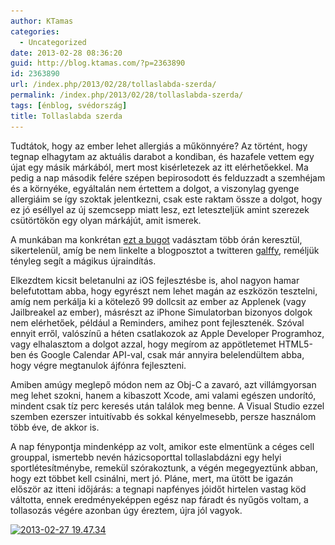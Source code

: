 ```yaml
---
author: KTamas
categories:
  - Uncategorized
date: 2013-02-28 08:36:20
guid: http://blog.ktamas.com/?p=2363890
id: 2363890
url: /index.php/2013/02/28/tollaslabda-szerda/
permalink: /index.php/2013/02/28/tollaslabda-szerda/
tags: [énblog, svédország]
title: Tollaslabda szerda
---
```


Tudtátok, hogy az ember lehet allergiás a műkönnyére? Az történt, hogy tegnap elhagytam az aktuális darabot a kondiban, és hazafele vettem egy újat egy másik márkából, mert most kisérletezek az itt elérhetőekkel. Ma pedig a nap második felére szépen bepirosodott és felduzzadt a szemhéjam és a környéke, egyáltalán nem értettem a dolgot, a viszonylag gyenge allergiáim se így szoktak jelentkezni, csak este raktam össze a dolgot, hogy ez jó eséllyel az új szemcsepp miatt lesz, ezt leteszteljük amint szerezek csütörtökön egy olyan márkájút, amit ismerek.

A munkában ma konkrétan [ezt a bugot](http://emaildetektiv.hu/2013/02/17/az-allandoan-kinyirt-rekord-esete/) vadásztam több órán keresztül, sikertelenül, amíg be nem linkelte a blogposztot a twitteren [galffy](https://twitter.com/galffy/status/306739737497042945), reméljük tényleg segít a mágikus újraindítás. 

Elkezdtem kicsit beletanulni az iOS fejlesztésbe is, ahol nagyon hamar belefutottam abba, hogy egyrészt nem lehet magán az eszközön tesztelni, amíg nem perkálja ki a kötelező 99 dollcsit az ember az Applenek (vagy Jailbreakel az ember), másrészt az iPhone Simulatorban bizonyos dolgok nem elérhetőek, például a Reminders, amihez pont fejlesztenék. Szóval ennyit erről, valószínű a héten csatlakozok az Apple Developer Programhoz, vagy elhalasztom a dolgot azzal, hogy megírom az appötletemet HTML5-ben és Google Calendar API-val, csak már annyira belelendültem abba, hogy végre megtanulok ájfónra fejleszteni.

Amiben amúgy meglepő módon nem az Obj-C a zavaró, azt villámgyorsan meg lehet szokni, hanem a kibaszott Xcode, ami valami egészen undorító, mindent csak tíz perc keresés után találok meg benne. A Visual Studio ezzel szemben ezerszer intuitívabb és sokkal kényelmesebb, persze használom több éve, de akkor is.

A nap fénypontja mindenképp az volt, amikor este elmentünk a céges cell grouppal, ismertebb nevén házicsoporttal tollaslabdázni egy helyi sportlétesítménybe, remekül szórakoztunk, a végén megegyeztünk abban, hogy ezt többet kell csinálni, mert jó. Pláne, mert, ma ütött be igazán először az itteni időjárás: a tegnapi napfényes jóidőt hirtelen vastag köd váltotta, ennek eredményeképpen egész nap fáradt és nyűgös voltam, a tollasozás végére azonban úgy éreztem, újra jól vagyok.

[<img src="/wp-content/uploads/2013/02/2013-02-27-19.47.34-1024x768.jpg" alt="2013-02-27 19.47.34" width="625" height="468" class="aligncenter size-large wp-image-2363893" srcset="/wp-content/uploads/2013/02/2013-02-27-19.47.34-1024x768.jpg 1024w, /wp-content/uploads/2013/02/2013-02-27-19.47.34-300x225.jpg 300w, /wp-content/uploads/2013/02/2013-02-27-19.47.34-624x467.jpg 624w" sizes="(max-width: 625px) 100vw, 625px" />](/wp-content/uploads/2013/02/2013-02-27-19.47.34.jpg)
